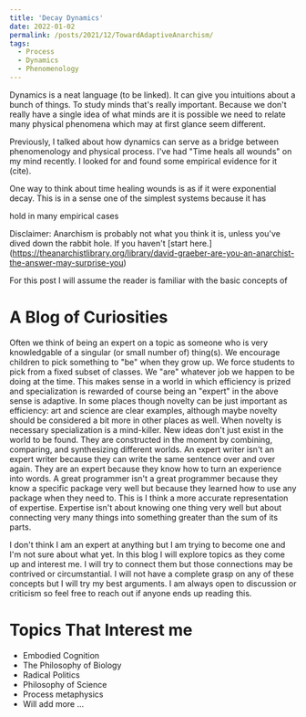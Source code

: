 ```yaml
---
title: 'Decay Dynamics'
date: 2022-01-02
permalink: /posts/2021/12/TowardAdaptiveAnarchism/
tags:
  - Process
  - Dynamics
  - Phenomenology
---
```


Dynamics is a neat language (to be linked). It can give you intuitions about a bunch of things.
To study minds that's really important. Because we don't really have a single idea of what minds 
are it is possible we need to relate many physical phenomena which may at first glance seem different.

Previously, I talked about how dynamics can serve as a bridge between phenomenology and physical process.
I've had "Time heals all wounds" on my mind recently. I looked for and found some empirical evidence for it (cite).

One way to think about time healing wounds is as if it were exponential decay. This is in a sense one of the simplest 
systems because it has 

hold in many empirical cases 


Disclaimer: Anarchism is probably not what you think it is, unless you've dived down the rabbit hole. If you
haven't [start here.] (https://theanarchistlibrary.org/library/david-graeber-are-you-an-anarchist-the-answer-may-surprise-you)

For this post I will assume the reader is familiar with the basic concepts of 

A Blog of Curiosities
======
Often we think of being an expert on a topic as someone who is very knowledgable of a singular (or small
number of) thing(s). We encourage children to pick something to "be" when they grow up. We force students
to pick from a fixed subset of classes. We "are" whatever job we happen to be doing at the time. This makes
sense in a world in which efficiency is prized and specialization is rewarded of course being an "expert" 
in the above sense is adaptive. In some places though novelty can be just important as efficiency: art and
science are clear examples, although maybe novelty should be considered a bit more in other places as well.
When novelty is necessary specialization is a mind-killer. New ideas don't just exist in the world to be 
found. They are constructed in the moment by combining, comparing, and synthesizing different worlds. 
An expert writer isn't an expert writer because they can write the same sentence over and over again. They
are an expert because they know how to turn an experience into words. A great programmer isn't a great 
programmer because they know a specific package very well but because they learned how to use any package 
when they need to. This is I think a more accurate representation of expertise. Expertise isn't about knowing
one thing very well but about connecting very many things into something greater than the sum of its parts.

I don't think I am an expert at anything but I am trying to become one and I'm not sure about what yet. In this
blog I will explore topics as they come up and interest me. I will try to connect them but those connections may
be contrived or circumstantial. I will not have a complete grasp on any of these concepts but I will try my best
arguments. I am always open to discussion or criticism so feel free to reach out if anyone ends up reading this.



Topics That Interest me
======
- Embodied Cognition
- The Philosophy of Biology
- Radical Politics
- Philosophy of Science
- Process metaphysics
- Will add more ...
